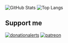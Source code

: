 ![GitHub Stats](https://github-readme-stats.vercel.app/api?username=freadc0de&show_icons=true&theme=github_dark)
![Top Langs](https://github-readme-stats.vercel.app/api/top-langs/?username=freadc0de&layout=compact&theme=github_dark)

## Support me
[![donationalerts](https://files.catbox.moe/c410ko.svg)](https://www.donationalerts.com/r/slyph_mp4) [![patreon](https://files.catbox.moe/1vkdf8.svg)](patreon.com/slyph_mp4)
